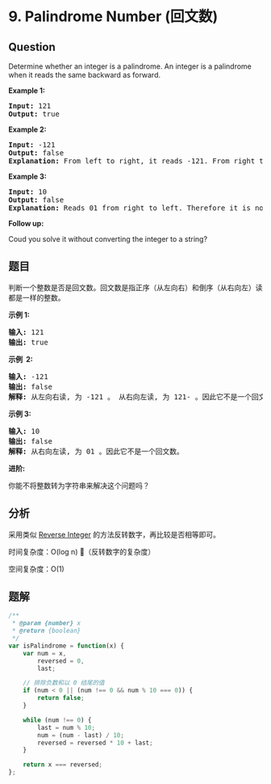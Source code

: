 # 9. Palindrome Number (回文数)

## Question

Determine whether an integer is a palindrome. An integer is a palindrome when it reads the same backward as forward.

**Example 1:**

<pre><strong>Input:</strong> 121
<strong>Output:</strong> true
</pre>

**Example 2:**

<pre><strong>Input:</strong> -121
<strong>Output:</strong> false
<strong>Explanation:</strong> From left to right, it reads -121. From right to left, it becomes 121-. Therefore it is not a palindrome.
</pre>

**Example 3:**

<pre><strong>Input:</strong> 10
<strong>Output:</strong> false
<strong>Explanation:</strong> Reads 01 from right to left. Therefore it is not a palindrome.
</pre>

**Follow up:**

Coud you solve it without converting the integer to a string?

## 题目

判断一个整数是否是回文数。回文数是指正序（从左向右）和倒序（从右向左）读都是一样的整数。

**示例 1:**

<pre><strong>输入:</strong> 121
<strong>输出:</strong> true
</pre>

**示例  2:**

<pre><strong>输入:</strong> -121
<strong>输出:</strong> false
<strong>解释:</strong> 从左向右读, 为 -121 。 从右向左读, 为 121- 。因此它不是一个回文数。
</pre>

**示例 3:**

<pre><strong>输入:</strong> 10
<strong>输出:</strong> false
<strong>解释:</strong> 从右向左读, 为 01 。因此它不是一个回文数。
</pre>

**进阶:**

你能不将整数转为字符串来解决这个问题吗？

## 分析

采用类似 [Reverse Integer](./007.%20Reverse%20Integer.md) 的方法反转数字，再比较是否相等即可。

时间复杂度：O(log n) （反转数字的复杂度）

空间复杂度：O(1)

## 题解

```javascript
/**
 * @param {number} x
 * @return {boolean}
 */
var isPalindrome = function(x) {
    var num = x,
        reversed = 0,
        last;

    // 排除负数和以 0 结尾的值
    if (num < 0 || (num !== 0 && num % 10 === 0)) {
        return false;
    }

    while (num !== 0) {
        last = num % 10;
        num = (num - last) / 10;
        reversed = reversed * 10 + last;
    }

    return x === reversed;
};
```
